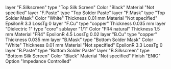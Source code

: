 layer "F.Silkscreen" type "Top Silk Screen" Color "Black" Material "Not specified"
layer "F.Paste" type "Top Solder Paste"
layer "F.Mask" type "Top Solder Mask" Color "White" Thickness 0.01 mm Material "Not specified" EpsilonR 3.3 LossTg 0
layer "F.Cu" type "copper" Thickness 0.035 mm
layer "Dielectric 1" type "core"
  sublayer "1/1" Color "FR4 natural" Thickness 1.5 mm Material "FR4" EpsilonR 4.5 LossTg 0.02
layer "B.Cu" type "copper" Thickness 0.035 mm
layer "B.Mask" type "Bottom Solder Mask" Color "White" Thickness 0.01 mm Material "Not specified" EpsilonR 3.3 LossTg 0
layer "B.Paste" type "Bottom Solder Paste"
layer "B.Silkscreen" type "Bottom Silk Screen" Color "Black" Material "Not specified"
Finish "ENIG" Option "Impedance Controlled"
